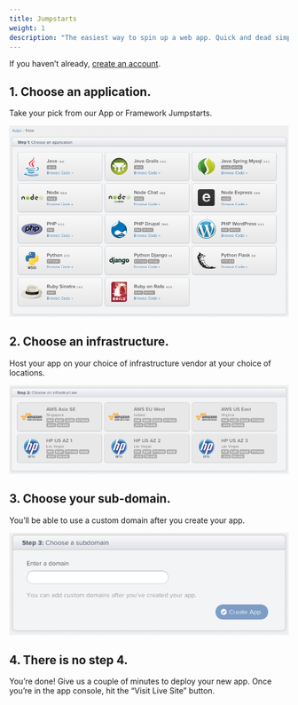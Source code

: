 ```yaml
---
title: Jumpstarts
weight: 1
description: "The easiest way to spin up a web app. Quick and dead simple."
---
```


If you haven’t already, [create an account](http://console.appfog.com/signup).

## 1. Choose an application.

Take your pick from our App or Framework Jumpstarts.

<img class="screenshot" src="/img/screenshots/apps-frameworks.png" alt="App and Framework Jumpstarts"/>

## 2. Choose an infrastructure.

Host your app on your choice of infrastructure vendor at your choice of locations.

<img class="screenshot" src="/img/screenshots/infrastructure.png" alt="Available Infrastructures"/>

## 3. Choose your sub-domain.

You’ll be able to use a custom domain after you create your app.

<img class="screenshot" src="/img/screenshots/subdomain.png" alt="Subdomain"/>

## 4. There is no step 4.

You’re done! Give us a couple of minutes to deploy your new app. Once you’re in the app console, hit the “Visit Live Site” button.
